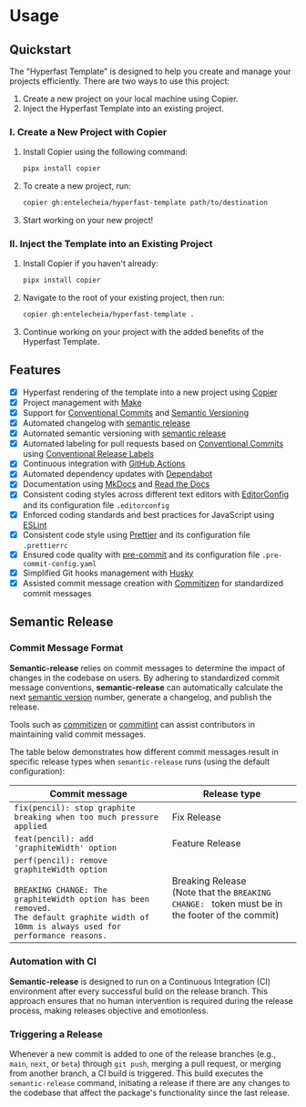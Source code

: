 # Usage

## Quickstart

The "Hyperfast Template" is designed to help you create and manage your projects efficiently. There are two ways to use this project:

1. Create a new project on your local machine using Copier.
2. Inject the Hyperfast Template into an existing project.

### I. Create a New Project with Copier

1. Install Copier using the following command:
   ```bash
   pipx install copier
   ```
2. To create a new project, run:
   ```bash
   copier gh:entelecheia/hyperfast-template path/to/destination
   ```
3. Start working on your new project!

### II. Inject the Template into an Existing Project

1. Install Copier if you haven't already:
   ```bash
   pipx install copier
   ```
2. Navigate to the root of your existing project, then run:
   ```bash
   copier gh:entelecheia/hyperfast-template .
   ```
3. Continue working on your project with the added benefits of the Hyperfast Template.

## Features

- [x] Hyperfast rendering of the template into a new project using [Copier]
- [x] Project management with [Make]
- [x] Support for [Conventional Commits] and [Semantic Versioning]
- [x] Automated changelog with [semantic release]
- [x] Automated semantic versioning with [semantic release]
- [x] Automated labeling for pull requests based on [Conventional Commits] using [Conventional Release Labels]
- [x] Continuous integration with [GitHub Actions]
- [x] Automated dependency updates with [Dependabot]
- [x] Documentation using [MkDocs] and [Read the Docs]
- [x] Consistent coding styles across different text editors with [EditorConfig] and its configuration file `.editorconfig`
- [x] Enforced coding standards and best practices for JavaScript using [ESLint]
- [x] Consistent code style using [Prettier] and its configuration file `.prettierrc`
- [x] Ensured code quality with [pre-commit] and its configuration file `.pre-commit-config.yaml`
- [x] Simplified Git hooks management with [Husky]
- [x] Assisted commit message creation with [Commitizen] for standardized commit messages

[conventional commits]: https://conventionalcommits.org
[conventional release labels]: https://github.com/marketplace/actions/conventional-release-labels
[copier]: https://copier.readthedocs.io
[dependabot]: https://dependabot.com/
[github actions]: https://github.com/features/actions
[make]: https://www.gnu.org/software/make/
[mkdocs]: https://www.mkdocs.org
[poetry]: https://python-poetry.org/
[pre-commit]: https://pre-commit.com/
[prettier]: https://prettier.io/
[semantic release]: https://semantic-release.gitbook.io/semantic-release/
[read the docs]: https://readthedocs.org/
[safety]: https://github.com/pyupio/safety
[semantic versioning]: https://semver.org
[editorconfig]: https://editorconfig.org/
[eslint]: https://eslint.org/
[husky]: https://typicode.github.io/husky
[commitizen]: https://github.com/commitizen/cz-cli

## Semantic Release

### Commit Message Format

**Semantic-release** relies on commit messages to determine the impact of changes in the codebase on users. By adhering to standardized commit message conventions, **semantic-release** can automatically calculate the next [semantic version](https://semver.org) number, generate a changelog, and publish the release.

Tools such as [commitizen](https://github.com/commitizen/cz-cli) or [commitlint](https://github.com/conventional-changelog/commitlint) can assist contributors in maintaining valid commit messages.

The table below demonstrates how different commit messages result in specific release types when `semantic-release` runs (using the default configuration):

| Commit message                                                                                                                                                                                   | Release type                                                                                          |
| ------------------------------------------------------------------------------------------------------------------------------------------------------------------------------------------------ | ----------------------------------------------------------------------------------------------------- |
| `fix(pencil): stop graphite breaking when too much pressure applied`                                                                                                                             | Fix Release                                                                                           |
| `feat(pencil): add 'graphiteWidth' option`                                                                                                                                                       | Feature Release                                                                                       |
| `perf(pencil): remove graphiteWidth option`<br><br>`BREAKING CHANGE: The graphiteWidth option has been removed.`<br>`The default graphite width of 10mm is always used for performance reasons.` | Breaking Release <br /> (Note that the `BREAKING CHANGE: ` token must be in the footer of the commit) |

### Automation with CI

**Semantic-release** is designed to run on a Continuous Integration (CI) environment after every successful build on the release branch. This approach ensures that no human intervention is required during the release process, making releases objective and emotionless.

### Triggering a Release

Whenever a new commit is added to one of the release branches (e.g., `main`, `next`, or `beta`) through `git push`, merging a pull request, or merging from another branch, a CI build is triggered. This build executes the `semantic-release` command, initiating a release if there are any changes to the codebase that affect the package's functionality since the last release.
